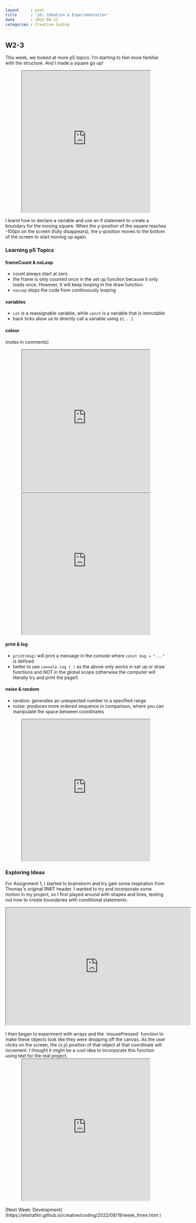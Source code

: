 ```yaml
---
layout     : post
title      : "p5: Ideation & Experimentation"
date       : 2022-08-12
categories : Creative Coding
---
```


## W2-3

This week, we looked at more p5 topics. I’m starting to feel more familiar with the structure. And I made a square go up!

<iframe width=400 height=442 style="display: block; margin: 0 auto" src="https://editor.p5js.org/elishafitri/full/4Bldul5xy"></iframe>

I learnt how to declare a variable and use an if statement to create a boundary for the moving square. When the y-position of the square reaches -100px on the screen (fully disappears), the y-position moves to the bottom of the screen to start moving up again. 

### Learning p5 Topics

#### frameCount & noLoop
- count always start at zero
- the frame is only counted once in the set up function because it only loads once. However, it will keep looping in the draw function.
- `noLoop` stops the code from continuously looping
   
#### variables 
- `Let` is a reassignable variable, while `const` is a variable that is immutable
- back ticks allow us to directly call a variable using `${...}`

#### colour
(notes in comments)
<iframe width=400 height=442 style="display: block; margin: 0 auto" src="https://editor.p5js.org/elishafitri/full/USnjNDPI6"></iframe>

<iframe width=400 height=442 style="display: block; margin: 0 auto" src="https://editor.p5js.org/elishafitri/full/s4DqvYkl4"></iframe>

#### print & log
- `print(msg)` will print a message in the console where `const msg = "..."` is defined
- better to use `console.log ( )` as the above only works in set up or draw functions and NOT in the global scope (otherwise the computer will literally try and print the page!)
  
#### noise & random
- random: generates an unexpected number in a specified range
- noise: produces more ordered sequence in comparison, where you can manipulate the space between coordinates
<iframe width=400 height=442 style="display: block; margin: 0 auto" src="https://editor.p5js.org/elishafitri/full/_1yC2qbXp"></iframe>


### Exploring Ideas

For Assignment 1, I started to brainstorm and try gain some inspiration from Thomas's original RMIT header. I wanted to try and incorporate some motion in my project, so I first played around with shapes and lines, testing out how to create boundaries with conditional statements.

<iframe width=576 height=366 style="display: block; margin: 0 auto"  src="https://editor.p5js.org/elishafitri/full/vwCaQq3qc"></iframe>
  
<br>
I then began to experiment with arrays and the `mousePressed` function to make these objects look like they were dropping off the canvas. As the user clicks on the screen, the (x,y) position of that object at that coordinate will increment. I thought it might be a cool idea to incorporate this function using text for the real project.

<iframe width=400 height=442 style="display: block; margin: 0 auto" src="https://editor.p5js.org/elishafitri/full/t4uzH0v-N"></iframe>


<br>
[Next Week: Development](https://elishafitri.github.io/creative/coding/2022/08/19/week_three.html )